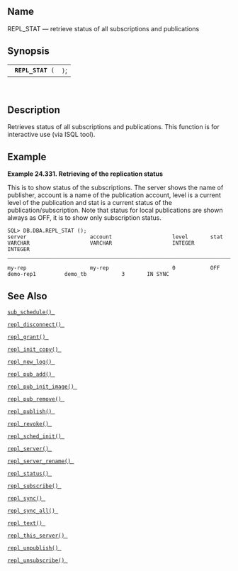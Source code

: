 <div id="fn_repl_stat" class="refentry">

<div class="titlepage">

</div>

<div class="refnamediv">

## Name

REPL_STAT — retrieve status of all subscriptions and publications

</div>

<div class="refsynopsisdiv">

## Synopsis

<div id="fsyn_repl_stat" class="funcsynopsis">

|                        |      |
|------------------------|------|
| ` `**`REPL_STAT`**` (` | `)`; |

<div class="funcprototype-spacer">

 

</div>

</div>

</div>

<div id="desc_repl_stat" class="refsect1">

## Description

Retrieves status of all subscriptions and publications. This function is
for interactive use (via ISQL tool).

</div>

<div id="examples_repl_stat" class="refsect1">

## Example

<div id="ex_repl_stat_1" class="example">

**Example 24.331. Retrieving of the replication status**

<div class="example-contents">

This is to show status of the subscriptions. The server shows the name
of publisher, account is a name of the publication account, level is a
current level of the publication and stat is a current status of the
publication/subscription. Note that status for local publications are
shown always as OFF, it is to show only subscription status.

``` screen
SQL> DB.DBA.REPL_STAT ();
server                    account                   level       stat
VARCHAR                   VARCHAR                   INTEGER     INTEGER
_______________________________________________________________________________

my-rep                    my-rep                    0           OFF
demo-rep1         demo_tb           3       IN SYNC
```

</div>

</div>

  

</div>

<div id="seealso_repl_stat" class="refsect1">

## See Also

<a href="fn_sub_schedule.html" class="link" title="sub_schedule"><code
class="function">sub_schedule() </code></a>

<a href="fn_repl_disconnect.html" class="link"
title="repl_disconnect"><code
class="function">repl_disconnect() </code></a>

<a href="fn_repl_grant.html" class="link" title="REPL_GRANT"><code
class="function">repl_grant() </code></a>

<a href="fn_repl_init_copy.html" class="link"
title="REPL_INIT_COPY"><code
class="function">repl_init_copy() </code></a>

<a href="fn_repl_new_log.html" class="link" title="repl_new_log"><code
class="function">repl_new_log() </code></a>

<a href="fn_repl_pub_add.html" class="link" title="REPL_PUB_ADD"><code
class="function">repl_pub_add() </code></a>

<a href="fn_repl_pub_init_image.html" class="link"
title="REPL_PUB_INIT_IMAGE"><code
class="function">repl_pub_init_image() </code></a>

<a href="fn_repl_pub_remove.html" class="link"
title="REPL_PUB_REMOVE"><code
class="function">repl_pub_remove() </code></a>

<a href="fn_repl_publish.html" class="link" title="REPL_PUBLISH"><code
class="function">repl_publish() </code></a>

<a href="fn_repl_revoke.html" class="link" title="REPL_REVOKE"><code
class="function">repl_revoke() </code></a>

<a href="fn_repl_sched_init.html" class="link"
title="REPL_SCHED_INIT"><code
class="function">repl_sched_init() </code></a>

<a href="fn_repl_server.html" class="link" title="REPL_SERVER"><code
class="function">repl_server() </code></a>

<a href="fn_repl_server_rename.html" class="link"
title="repl_server_rename"><code
class="function">repl_server_rename() </code></a>

<a href="fn_repl_status.html" class="link" title="repl_status"><code
class="function">repl_status() </code></a>

<a href="fn_repl_subscribe.html" class="link"
title="REPL_SUBSCRIBE"><code
class="function">repl_subscribe() </code></a>

<a href="fn_repl_sync.html" class="link" title="repl_sync"><code
class="function">repl_sync() </code></a>

<a href="fn_repl_sync_all.html" class="link" title="repl_sync_all"><code
class="function">repl_sync_all() </code></a>

<a href="fn_repl_text.html" class="link" title="repl_text"><code
class="function">repl_text() </code></a>

<a href="fn_repl_this_server.html" class="link"
title="repl_this_server"><code
class="function">repl_this_server() </code></a>

<a href="fn_repl_unpublish.html" class="link"
title="REPL_UNPUBLISH"><code
class="function">repl_unpublish() </code></a>

<a href="fn_repl_unsubscribe.html" class="link"
title="REPL_UNSUBSCRIBE"><code
class="function">repl_unsubscribe() </code></a>

</div>

</div>
